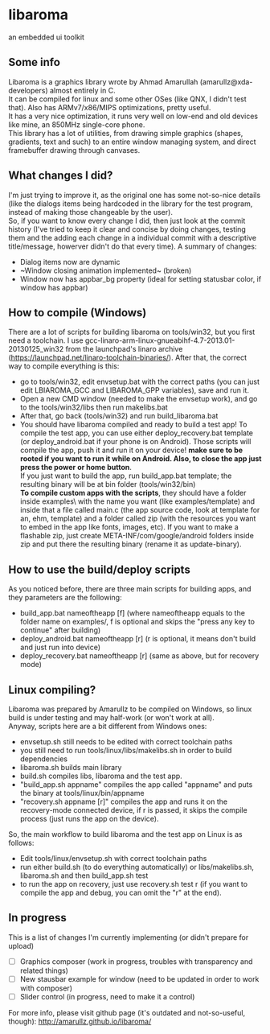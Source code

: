 # libaroma
an embedded ui toolkit  
  
## Some info
Libaroma is a graphics library wrote by Ahmad Amarullah (amarullz@xda-developers) almost entirely in C.  
It can be compiled for linux and some other OSes (like QNX, I didn't test that). Also has ARMv7/x86/MIPS optimizations, pretty useful.  
It has a very nice optimization, it runs very well on low-end and old devices like mine, an 850MHz single-core phone.  
This library has a lot of utilities, from drawing simple graphics (shapes, gradients, text and such) to an entire window managing system, and direct framebuffer drawing through canvases.  
 
## What changes I did?
I'm just trying to improve it, as the original one has some not-so-nice details (like the dialogs items being hardcoded in the library for the test program, instead of making those changeable by the user).  
So, if you want to know every change I did, then just look at the commit history (I've tried to keep it clear and concise by doing changes, testing them and the adding each change in a individual commit with a descriptive title/message, howerver didn't do that every time). 
A summary of changes: 
- Dialog items now are dynamic
- ~Window closing animation implemented~ (broken)
- Window now has appbar_bg property (ideal for setting statusbar color, if window has appbar)

## How to compile (Windows)
There are a lot of scripts for building libaroma on tools/win32, but you first need a toolchain. I use gcc-linaro-arm-linux-gnueabihf-4.7-2013.01-20130125_win32 from the launchpad's linaro archive (https://launchpad.net/linaro-toolchain-binaries/).
After that, the correct way to compile everything is this:
- go to tools/win32, edit envsetup.bat with the correct paths (you can just edit LBIAROMA_GCC and LIBAROMA_GPP variables), save and run it.
- Open a new CMD window (needed to make the envsetup work), and go to the tools/win32/libs then run makelibs.bat
- After that, go back (tools/win32) and run build_libaroma.bat
- You should have libaroma compiled and ready to build a test app! 
To compile the test app, you can use either deploy_recovery.bat template (or deploy_android.bat if your phone is on Android). Those scripts will compile the app, push it and run it on your device! **make sure to be rooted if you want to run it while on Android. Also, to close the app just press the power or home button**.  
If you just want to build the app, run build_app.bat template; the resulting binary will be at bin folder (tools/win32/bin)  
**To compile custom apps with the scripts**, they should have a folder inside examples\ with the name you want (like examples/template) and inside that a file called main.c (the app source code, look at template for an, ehm, template) and a folder called zip (with the resources you want to embed in the app like fonts, images, etc). If you want to make a flashable zip, just create META-INF/com/google/android folders inside zip and put there the resulting binary (rename it as update-binary). 

## How to use the build/deploy scripts
As you noticed before, there are three main scripts for building apps, and they parameters are the following: 
- build_app.bat nameoftheapp [f] (where nameoftheapp equals to the folder name on examples/, f is optional and skips the "press any key to continue" after building)
- deploy_android.bat nameoftheapp [r] (r is optional, it means don't build and just run into device)
- deploy_recovery.bat nameoftheapp [r] (same as above, but for recovery mode)

## Linux compiling?
Libaroma was prepared by Amarullz to be compiled on Windows, so linux build is under testing and may half-work (or won't work at all).  
Anyway, scripts here are a bit different from Windows ones: 
- envsetup.sh still needs to be edited with correct toolchain paths
- you still need to run tools/linux/libs/makelibs.sh in order to build dependencies
- libaroma.sh builds main library
- build.sh compiles libs, libaroma and the test app.
- "build_app.sh appname" compiles the app called "appname" and puts the binary at tools/linux/bin/appname
- "recovery.sh appname [r]" compiles the app and runs it on the recovery-mode connected device, if r is passed, it skips the compile process (just runs the app on the device).  
  
So, the main workflow to build libaroma and the test app on Linux is as follows:  
- Edit tools/linux/envsetup.sh with correct toolchain paths
- run either build.sh (to do everything automatically) or libs/makelibs.sh, libaroma.sh and then build_app.sh test
- to run the app on recovery, just use recovery.sh test r (if you want to compile the app and debug, you can omit the "r" at the end).  
## In progress
This is a list of changes I'm currently implementing (or didn't prepare for upload)
- [ ] Graphics composer (work in progress, troubles with transparency and related things)
- [ ] New stausbar example for window (need to be updated in order to work with composer)
- [ ] Slider control (in progress, need to make it a control)
 
For more info, please visit github page (it's outdated and not-so-useful, though): http://amarullz.github.io/libaroma/  
